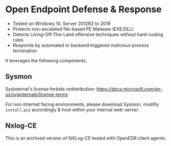 # Open Endpoint Defense & Response

* Tested on Windows 10, Server 2012R2 to 2019
* Protects non-escalated file-based PE Malware (EXE/DLL)
* Detects Living-Off-The-Land offensive techniques without hard-coding rules
* Responds by automated or backend triggered malicious process termination 

It leverages the following components.

## Sysmon
Sysinternal's license forbids redistribution: 
https://docs.microsoft.com/en-us/sysinternals/license-terms

For non-Internet facing environments, please download Sysmon, modifiy `install.ps1` accordingly & host within your internal web-server.

## Nxlog-CE 
This is an archived version of NXLog-CE tested with OpenEDR client agents.
